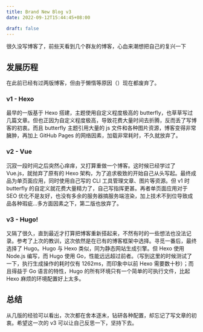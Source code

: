 ```yaml
---
title: Brand New Blog v3
date: 2022-09-12T15:44:45+08:00

draft: false
---
```


很久没写博客了，前些天看到几个群友的博客，心血来潮想把自己的复兴一下

## 发展历程
在此前已经有过两版博客，但由于懒惰等原因（）现在都废弃了。

### v1 - Hexo
最早的一版基于 Hexo 搭建，主题使用自定义程度极高的 butterfly，也草草写过几篇文章。但也正因为自定义程度极高，导致花费大量时间去折腾，反而丢了写博客的初衷。而且 butterfly 主题引用大量的 js 文件和各种图片资源，博客变得非常臃肿，再加上 GitHub Pages 的网络因素，加载非常耗时，不久就放弃了。

### v2 - Vue
沉寂一段时间之后突然心痒痒，又打算重做一个博客。这时候已经学过了 Vue.js，就抛弃了原有的 Hexo 架构，为了追求极致的开始自己从头写起。最终成品为单页面应用，同时使用自己写的 CLI 工具管理文章、图片等资源。但 v1 时 butterfly 的自定义就花费大量精力了，自己写指挥更甚。再者单页面应用对于 SEO 优化不是友好，也没有多余的服务器搞服务端渲染，加上技术不到位导致成品各种瑕疵...多方面因素之下，第二版也放弃了。

### v3 - Hugo!
又隔了很久，直到最近才打算把博客重新搭起来，不然有时的一些想法也没法记录。参考了上次的教训，这次依然是在已有的博客框架中选择。寻觅一番后，最终选择了 Hugo。Hugo 与 Hexo 类似，同为静态网站生成引擎。但 Hexo 使用 Node.js 编写，而 Hugo 使用 Go，性能远远超过前者。（写到这里的时候测试了一下，执行生成操作的耗时仅有 1262ms，而印象中以前 Hexo 需要数十秒）；而且得益于 Go 语言的特性，Hugo 的所有环境只有一个简单的可执行文件，比起 Hexo 麻烦的环境配置好上太多。

## 总结
从几版的经验可以看出，次次都在舍本逐末，钻研各种配置，却忘记了写文章的初衷。希望这一次的 v3 可以让自己反思一下，坚持下去。
